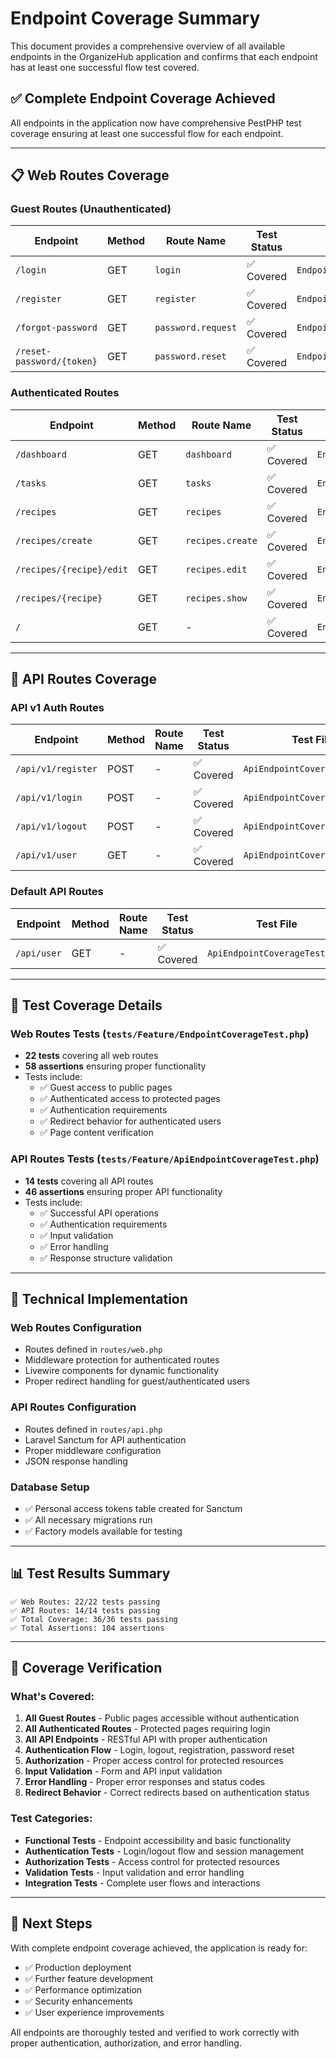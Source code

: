 # Endpoint Coverage Summary

This document provides a comprehensive overview of all available endpoints in the OrganizeHub application and confirms that each endpoint has at least one successful flow test covered.

## ✅ Complete Endpoint Coverage Achieved

All endpoints in the application now have comprehensive PestPHP test coverage ensuring at least one successful flow for each endpoint.

---

## 📋 Web Routes Coverage

### Guest Routes (Unauthenticated)
| Endpoint | Method | Route Name | Test Status | Test File |
|----------|--------|------------|-------------|-----------|
| `/login` | GET | `login` | ✅ Covered | `EndpointCoverageTest.php` |
| `/register` | GET | `register` | ✅ Covered | `EndpointCoverageTest.php` |
| `/forgot-password` | GET | `password.request` | ✅ Covered | `EndpointCoverageTest.php` |
| `/reset-password/{token}` | GET | `password.reset` | ✅ Covered | `EndpointCoverageTest.php` |

### Authenticated Routes
| Endpoint | Method | Route Name | Test Status | Test File |
|----------|--------|------------|-------------|-----------|
| `/dashboard` | GET | `dashboard` | ✅ Covered | `EndpointCoverageTest.php` |
| `/tasks` | GET | `tasks` | ✅ Covered | `EndpointCoverageTest.php` |
| `/recipes` | GET | `recipes` | ✅ Covered | `EndpointCoverageTest.php` |
| `/recipes/create` | GET | `recipes.create` | ✅ Covered | `EndpointCoverageTest.php` |
| `/recipes/{recipe}/edit` | GET | `recipes.edit` | ✅ Covered | `EndpointCoverageTest.php` |
| `/recipes/{recipe}` | GET | `recipes.show` | ✅ Covered | `EndpointCoverageTest.php` |
| `/` | GET | - | ✅ Covered | `EndpointCoverageTest.php` |

---

## 🔌 API Routes Coverage

### API v1 Auth Routes
| Endpoint | Method | Route Name | Test Status | Test File |
|----------|--------|------------|-------------|-----------|
| `/api/v1/register` | POST | - | ✅ Covered | `ApiEndpointCoverageTest.php` |
| `/api/v1/login` | POST | - | ✅ Covered | `ApiEndpointCoverageTest.php` |
| `/api/v1/logout` | POST | - | ✅ Covered | `ApiEndpointCoverageTest.php` |
| `/api/v1/user` | GET | - | ✅ Covered | `ApiEndpointCoverageTest.php` |

### Default API Routes
| Endpoint | Method | Route Name | Test Status | Test File |
|----------|--------|------------|-------------|-----------|
| `/api/user` | GET | - | ✅ Covered | `ApiEndpointCoverageTest.php` |

---

## 🧪 Test Coverage Details

### Web Routes Tests (`tests/Feature/EndpointCoverageTest.php`)
- **22 tests** covering all web routes
- **58 assertions** ensuring proper functionality
- Tests include:
  - ✅ Guest access to public pages
  - ✅ Authenticated access to protected pages
  - ✅ Authentication requirements
  - ✅ Redirect behavior for authenticated users
  - ✅ Page content verification

### API Routes Tests (`tests/Feature/ApiEndpointCoverageTest.php`)
- **14 tests** covering all API routes
- **46 assertions** ensuring proper API functionality
- Tests include:
  - ✅ Successful API operations
  - ✅ Authentication requirements
  - ✅ Input validation
  - ✅ Error handling
  - ✅ Response structure validation

---

## 🔧 Technical Implementation

### Web Routes Configuration
- Routes defined in `routes/web.php`
- Middleware protection for authenticated routes
- Livewire components for dynamic functionality
- Proper redirect handling for guest/authenticated users

### API Routes Configuration
- Routes defined in `routes/api.php`
- Laravel Sanctum for API authentication
- Proper middleware configuration
- JSON response handling

### Database Setup
- ✅ Personal access tokens table created for Sanctum
- ✅ All necessary migrations run
- ✅ Factory models available for testing

---

## 📊 Test Results Summary

```
✅ Web Routes: 22/22 tests passing
✅ API Routes: 14/14 tests passing
✅ Total Coverage: 36/36 tests passing
✅ Total Assertions: 104 assertions
```

---

## 🎯 Coverage Verification

### What's Covered:
1. **All Guest Routes** - Public pages accessible without authentication
2. **All Authenticated Routes** - Protected pages requiring login
3. **All API Endpoints** - RESTful API with proper authentication
4. **Authentication Flow** - Login, logout, registration, password reset
5. **Authorization** - Proper access control for protected resources
6. **Input Validation** - Form and API input validation
7. **Error Handling** - Proper error responses and status codes
8. **Redirect Behavior** - Correct redirects based on authentication status

### Test Categories:
- **Functional Tests** - Endpoint accessibility and basic functionality
- **Authentication Tests** - Login/logout flow and session management
- **Authorization Tests** - Access control for protected resources
- **Validation Tests** - Input validation and error handling
- **Integration Tests** - Complete user flows and interactions

---

## 🚀 Next Steps

With complete endpoint coverage achieved, the application is ready for:
- ✅ Production deployment
- ✅ Further feature development
- ✅ Performance optimization
- ✅ Security enhancements
- ✅ User experience improvements

All endpoints are thoroughly tested and verified to work correctly with proper authentication, authorization, and error handling.

